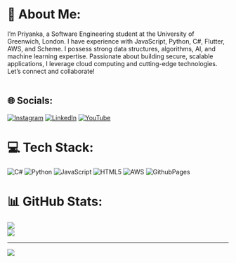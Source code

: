 # 💫 About Me:
I’m Priyanka, a Software Engineering student at the University of Greenwich, London. I have experience with JavaScript, Python, C#, Flutter, AWS, and Scheme. I possess strong data structures, algorithms, AI, and machine learning expertise. Passionate about building secure, scalable applications, I leverage cloud computing and cutting-edge technologies. Let’s connect and collaborate!<br><br>


## 🌐 Socials:
[![Instagram](https://img.shields.io/badge/Instagram-%23E4405F.svg?logo=Instagram&logoColor=white)](https://instagram.com/_priyanka.hv) [![LinkedIn](https://img.shields.io/badge/LinkedIn-%230077B5.svg?logo=linkedin&logoColor=white)](https://linkedin.com/in/https://www.linkedin.com/in/priyanka-vasantha/) [![YouTube](https://img.shields.io/badge/YouTube-%23FF0000.svg?logo=YouTube&logoColor=white)](https://youtube.com/@https://www.youtube.com/@PriyankaFromLondon) 

# 💻 Tech Stack:
![C#](https://img.shields.io/badge/c%23-%23239120.svg?style=plastic&logo=csharp&logoColor=white) ![Python](https://img.shields.io/badge/python-3670A0?style=plastic&logo=python&logoColor=ffdd54) ![JavaScript](https://img.shields.io/badge/javascript-%23323330.svg?style=plastic&logo=javascript&logoColor=%23F7DF1E) ![HTML5](https://img.shields.io/badge/html5-%23E34F26.svg?style=plastic&logo=html5&logoColor=white) ![AWS](https://img.shields.io/badge/AWS-%23FF9900.svg?style=plastic&logo=amazon-aws&logoColor=white) ![GithubPages](https://img.shields.io/badge/github%20pages-121013?style=plastic&logo=github&logoColor=white)
# 📊 GitHub Stats:
![](https://github-readme-stats.vercel.app/api?username=Priyanka-HV&theme=vue-dark&hide_border=true&include_all_commits=true&count_private=true)<br/>
![](https://github-readme-streak-stats.herokuapp.com/?user=Priyanka-HV&theme=vue-dark&hide_border=true)<br/>

---
[![](https://visitcount.itsvg.in/api?id=Priyanka-HV&icon=5&color=1)](https://visitcount.itsvg.in)

